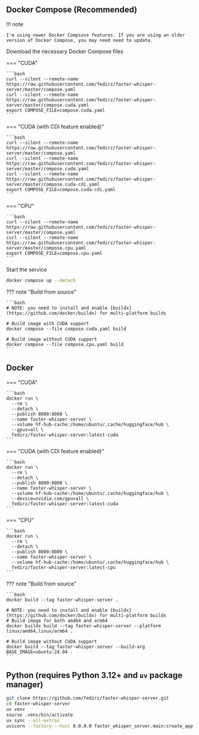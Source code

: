 ## Docker Compose (Recommended)

!!! note

    I'm using newer Docker Compsose features. If you are using an older version of Docker Compose, you may need need to update.

Download the necessary Docker Compose files

=== "CUDA"

    ```bash
    curl --silent --remote-name https://raw.githubusercontent.com/fedirz/faster-whisper-server/master/compose.yaml
    curl --silent --remote-name https://raw.githubusercontent.com/fedirz/faster-whisper-server/master/compose.cuda.yaml
    export COMPOSE_FILE=compose.cuda.yaml
    ```

=== "CUDA (with CDI feature enabled)"

    ```bash
    curl --silent --remote-name https://raw.githubusercontent.com/fedirz/faster-whisper-server/master/compose.yaml
    curl --silent --remote-name https://raw.githubusercontent.com/fedirz/faster-whisper-server/master/compose.cuda.yaml
    curl --silent --remote-name https://raw.githubusercontent.com/fedirz/faster-whisper-server/master/compose.cuda-cdi.yaml
    export COMPOSE_FILE=compose.cuda-cdi.yaml
    ```

=== "CPU"

    ```bash
    curl --silent --remote-name https://raw.githubusercontent.com/fedirz/faster-whisper-server/master/compose.yaml
    curl --silent --remote-name https://raw.githubusercontent.com/fedirz/faster-whisper-server/master/compose.cpu.yaml
    export COMPOSE_FILE=compose.cpu.yaml
    ```

Start the service

```bash
docker compose up --detach
```

??? note "Build from source"

    ```bash
    # NOTE: you need to install and enable [buildx](https://github.com/docker/buildx) for multi-platform builds

    # Build image with CUDA support
    docker compose --file compose.cuda.yaml build

    # Build image without CUDA support
    docker compose --file compose.cpu.yaml build
    ```

## Docker

=== "CUDA"

    ```bash
    docker run \
      --rm \
      --detach \
      --publish 8000:8000 \
      --name faster-whisper-server \
      --volume hf-hub-cache:/home/ubuntu/.cache/huggingface/hub \
      --gpus=all \
      fedirz/faster-whisper-server:latest-cuda
    ```

=== "CUDA (with CDI feature enabled)"

    ```bash
    docker run \
      --rm \
      --detach \
      --publish 8000:8000 \
      --name faster-whisper-server \
      --volume hf-hub-cache:/home/ubuntu/.cache/huggingface/hub \
      --device=nvidia.com/gpu=all \
      fedirz/faster-whisper-server:latest-cuda
    ```

=== "CPU"

    ```bash
    docker run \
      --rm \
      --detach \
      --publish 8000:8000 \
      --name faster-whisper-server \
      --volume hf-hub-cache:/home/ubuntu/.cache/huggingface/hub \
      fedirz/faster-whisper-server:latest-cpu
    ```

??? note "Build from source"

    ```bash
    docker build --tag faster-whisper-server .

    # NOTE: you need to install and enable [buildx](https://github.com/docker/buildx) for multi-platform builds
    # Build image for both amd64 and arm64
    docker buildx build --tag faster-whisper-server --platform linux/amd64,linux/arm64 .

    # Build image without CUDA support
    docker build --tag faster-whisper-server --build-arg BASE_IMAGE=ubuntu:24.04 .
    ```

## Python (requires Python 3.12+ and `uv` package manager)

```bash
git clone https://github.com/fedirz/faster-whisper-server.git
cd faster-whisper-server
uv venv
sourve .venv/bin/activate
uv sync --all-extras
uvicorn --factory --host 0.0.0.0 faster_whisper_server.main:create_app
```
